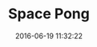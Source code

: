 ---
layout: play-game
title:  "Space Pong"
date:   2016-06-19 11:32:22
permalink: /projects/games/space-pong/play/
swf: /src/swf/space-pong.swf
width: 550
height: 400
---